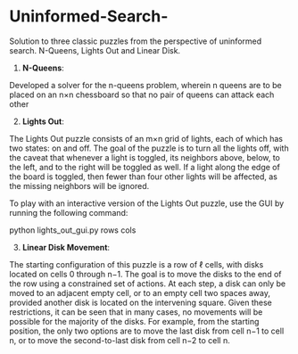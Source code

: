 # Uninformed-Search-
Solution to three classic puzzles from the perspective of uninformed search. N-Queens, Lights Out and Linear Disk. 

1. **N-Queens**: 

Developed a solver for the n-queens problem, wherein n queens are to be placed on an n×n chessboard so that no pair of queens can attack each other

2. **Lights Out**: 

The Lights Out puzzle consists of an m×n grid of lights, each of which has two states: on and off. The goal of the puzzle is to turn all the lights off, with the caveat that whenever a light is toggled, its neighbors above, below, to the left, and to the right will be toggled as well. If a light along the edge of the board is toggled, then fewer than four other lights will be affected, as the missing neighbors will be ignored.

To play with an interactive version of the Lights Out puzzle, use the GUI by running the following command:

python lights_out_gui.py rows cols

3. **Linear Disk Movement**: 

The starting configuration of this puzzle is a row of ℓ cells, with disks located on cells 0 through n−1. The goal is to move the disks to the end of the row using a constrained set of actions. At each step, a disk can only be moved to an adjacent empty cell, or to an empty cell two spaces away, provided another disk is located on the intervening square. Given these restrictions, it can be seen that in many cases, no movements will be possible for the majority of the disks. For example, from the starting position, the only two options are to move the last disk from cell n−1 to cell n, or to move the second-to-last disk from cell n−2 to cell n.
